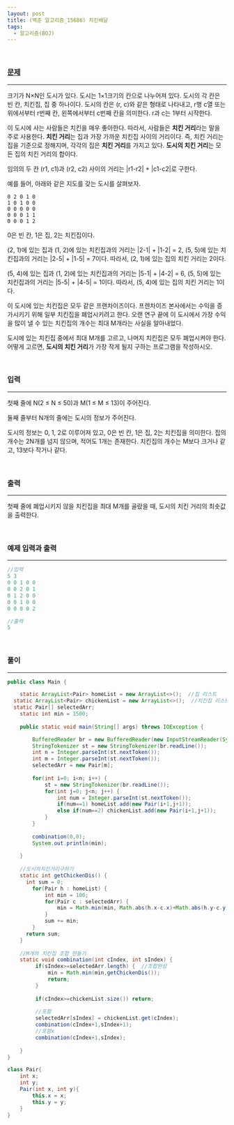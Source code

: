 ```yaml
---
layout: post
title: (백준 알고리즘_15686) 치킨배달
tags:
  - 알고리즘(BOJ)
---
```


<br>

### [문제](https://www.acmicpc.net/submit/15686/21816940)

---

크기가 N×N인 도시가 있다. 도시는 1×1크기의 칸으로 나누어져 있다. 도시의 각 칸은 빈 칸, 치킨집, 집 중 하나이다. 도시의 칸은 (r, c)와 같은 형태로 나타내고, r행 c열 또는 위에서부터 r번째 칸, 왼쪽에서부터 c번째 칸을 의미한다. r과 c는 1부터 시작한다.

이 도시에 사는 사람들은 치킨을 매우 좋아한다. 따라서, 사람들은 <b>치킨 거리</b>라는 말을 주로 사용한다. <b>치킨 거리</b>는 집과 가장 가까운 치킨집 사이의 거리이다. 즉, 치킨 거리는 집을 기준으로 정해지며, 각각의 집은 <b>치킨 거리</b>를 가지고 있다. <b>도시의 치킨 거리</b>는 모든 집의 치킨 거리의 합이다.

임의의 두 칸 (r1, c1)과 (r2, c2) 사이의 거리는 |r1-r2| + |c1-c2|로 구한다.

예를 들어, 아래와 같은 지도를 갖는 도시를 살펴보자.

```
0 2 0 1 0
1 0 1 0 0
0 0 0 0 0
0 0 0 1 1
0 0 0 1 2
```

0은 빈 칸, 1은 집, 2는 치킨집이다.

(2, 1)에 있는 집과 (1, 2)에 있는 치킨집과의 거리는 |2-1| + |1-2| = 2, (5, 5)에 있는 치킨집과의 거리는 |2-5| + |1-5| = 7이다. 따라서, (2, 1)에 있는 집의 치킨 거리는 2이다.

(5, 4)에 있는 집과 (1, 2)에 있는 치킨집과의 거리는 |5-1| + |4-2| = 6, (5, 5)에 있는 치킨집과의 거리는 |5-5| + |4-5| = 1이다. 따라서, (5, 4)에 있는 집의 치킨 거리는 1이다.

이 도시에 있는 치킨집은 모두 같은 프랜차이즈이다. 프렌차이즈 본사에서는 수익을 증가시키기 위해 일부 치킨집을 폐업시키려고 한다. 오랜 연구 끝에 이 도시에서 가장 수익을 많이 낼 수 있는  치킨집의 개수는 최대 M개라는 사실을 알아내었다.

도시에 있는 치킨집 중에서 최대 M개를 고르고, 나머지 치킨집은 모두 폐업시켜야 한다. 어떻게 고르면, <b>도시의 치킨 거리</b>가 가장 작게 될지 구하는 프로그램을 작성하시오.

<br>

### 입력

---

첫째 줄에 N(2 ≤ N ≤ 50)과 M(1 ≤ M ≤ 13)이 주어진다.

둘째 줄부터 N개의 줄에는 도시의 정보가 주어진다.

도시의 정보는 0, 1, 2로 이루어져 있고, 0은 빈 칸, 1은 집, 2는 치킨집을 의미한다. 집의 개수는 2N개를 넘지 않으며, 적어도 1개는 존재한다. 치킨집의 개수는 M보다 크거나 같고, 13보다 작거나 같다.

<br>

### 출력

---

첫째 줄에 폐업시키지 않을 치킨집을 최대 M개를 골랐을 때, 도시의 치킨 거리의 최솟값을 출력한다.

<br>

### 예제 입력과 출력

---

```java
//입력
5 3
0 0 1 0 0
0 0 2 0 1
0 1 2 0 0
0 0 1 0 0
0 0 0 0 2
```

```java
//출력
5
```

<br>

### 풀이

---

```java
public class Main {

	static ArrayList<Pair> homeList = new ArrayList<>();  //집 리스트
  static ArrayList<Pair> chickenList = new ArrayList<>();  //치킨집 리스트
  static Pair[] selectedArr;
	static int min = 1500;
	
	public static void main(String[] args) throws IOException {

		BufferedReader br = new BufferedReader(new InputStreamReader(System.in));
		StringTokenizer st = new StringTokenizer(br.readLine());
		int n = Integer.parseInt(st.nextToken());
		int m = Integer.parseInt(st.nextToken());
		selectedArr = new Pair[m];
		
		for(int i=0; i<n; i++) {
			st = new StringTokenizer(br.readLine());
			for(int j=0; j<n; j++) {
				int num = Integer.parseInt(st.nextToken());
				if(num==1) homeList.add(new Pair(i+1,j+1));
				else if(num==2) chickenList.add(new Pair(i+1,j+1));
			}
		}
			
		combination(0,0);
		System.out.println(min);
		
	}
	
	//도시의치킨거리구하기
	static int getChickenDis() {
	  int sum = 0;
		for(Pair h : homeList) {
	    	int min = 100;
	    	for(Pair c : selectedArr) {
	    		min = Math.min(min, Math.abs(h.x-c.x)+Math.abs(h.y-c.y));
	    	}
	    	sum += min;
	    }
	  return sum;
	}
	
	//M개의 치킨집 조합 만들기
	static void combination(int cIndex, int sIndex) {
	     if(sIndex>=selectedArr.length) {  //조합완성
	    	 min = Math.min(min,getChickenDis());
	    	 return;
	     } 
	     
	     if(cIndex>=chickenList.size()) return;
		
		 //포함
		 selectedArr[sIndex] = chickenList.get(cIndex);
		 combination(cIndex+1,sIndex+1);
		 //포함x
		 combination(cIndex+1,sIndex);
	
	}
}

class Pair{
    int x;
    int y;
    Pair(int x, int y){
        this.x = x;
        this.y = y;
    }
}

```


